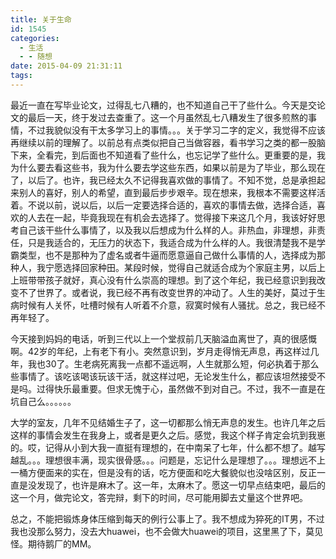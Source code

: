 ```yaml
---
title: 关于生命
id: 1545
categories:
  - 生活
  - - 随想
date: 2015-04-09 21:31:11
tags:
---
```


最近一直在写毕业论文，过得乱七八糟的，也不知道自己干了些什么。今天是交论文的最后一天，终于发过去查重了。这一个月虽然乱七八糟发生了很多煎熬的事情，不过我貌似没有干太多学习上的事情。。。关于学习二字的定义，我觉得不应该再继续以前的理解了。以前总有点类似把自己当做容器，看书学习之类的都一股脑下来，全看完，到后面也不知道看了些什么，也忘记学了些什么。更重要的是，我为什么要去看这些书，我为什么要去学这些东西，如果以前是为了毕业，那么现在了，以后了。也许，我已经太久不记得我喜欢做的事情了。不知不觉，总是承担起来别人的喜好，别人的希望，直到最后步步艰辛。现在想来，我根本不需要这样活着。不说以前，说以后，以后一定要选择合适的，喜欢的事情去做，选择合适，喜欢的人去在一起，毕竟我现在有机会去选择了。觉得接下来这几个月，我该好好思考自己该干些什么事情了，以及我以后想成为什么样的人。非热血，非理想，非责任，只是我适合的，无压力的状态下，我适合成为什么样的人。我很清楚我不是学霸类型，也不是那种为了虚名或者牛逼而愿意逼自己做什么事情的人，选择成为那种人，我宁愿选择回家种田。某段时候，觉得自己就适合成为个家庭主男，以后上上班带带孩子就好，真心没有什么崇高的理想。到了这个年纪，我已经意识到我改变不了世界了。或者说，我已经不再有改变世界的冲动了。人生的美好，莫过于生病时候有人关怀，吐槽时候有人听着不介意，寂寞时候有人骚扰。总之，我已经不再年轻了。

今天接到妈妈的电话，听到三代以上一个堂叔前几天脑溢血离世了，真的很感慨啊。42岁的年纪，上有老下有小。突然意识到，岁月走得悄无声息，再这样过几年，我也30了。生老病死离我一点都不遥远啊，人生就那么短，何必执着于那么些事情了。该吃该喝该玩该干活，就这样过吧，无论发生什么，都应该坦然接受不是吗。过得快乐最重要。但求无愧于心，虽然做不到对自己。不过，我不一直是在坑自己么。。。。。。

大学的室友，几年不见结婚生子了，这一切都那么悄无声息的发生。也许几年之后这样的事情会发生在我身上，或者是更久之后。感觉，我这个样子肯定会坑到我崽的。哎，记得从小到大我一直挺有理想的，在中南呆了七年，什么都不想了。越写越乱。。。理想很丰满，现实很骨感。。。问题是，忘记什么是理想了。。。理想远不上一桶方便面来的实在，但是没有的话，吃方便面和吃大餐貌似也没啥区别，反正一直是没发现了，也许是麻木了。这一年，太麻木了。愿这一切早点结束吧，最后的这一个月，做完论文，答完辩，剩下的时间，尽可能用脚去丈量这个世界吧。

总之，不能把锻炼身体压缩到每天的例行公事上了。我不想成为猝死的IT男，不过我也没那么努力，没去大huawei，也不会做大huawei的项目，这里黑了下，莫见怪。期待鹅厂的MM。